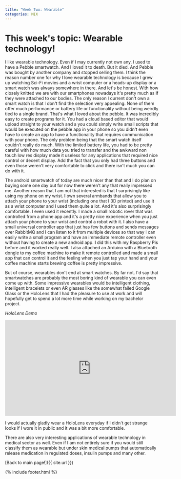 ```yaml
---
title: "Week Two: Wearable"
categories: MIX
---
```


# This week's topic: Wearable technology!

I like wearable technology. Even if I may currently not own any. I used to have a Pebble smartwatch. And I loved it to death. But it died. And Pebble was bought by another company and stopped selling them. I think the reason number one for why I love wearable technology is because I grew up watching Sci-Fi movies and a wrist computer or a heads-up display or a smart watch was always somewhere in there. And let's be honest. With how closely knitted we are with our smartphones nowadays it's pretty much as if they were attached to our bodies.
The only reason I current don't own a smart watch is that I don't find the selection very appealing. None of them offer much performance or battery life or functionality without being weirdly tied to a single brand. That's what I loved about the pebble. It was incredibly easy to create programs for it.
You had a cloud based editor that would upload straight to your watch and a you could simply write small scripts that would be executed on the pebble app in your phone so you didn't even have to create an app to have a functionality that requires communication with your phone.
The only problem being that the smart watch itself couldn't really do much. With the limited battery life, you had to be pretty careful with how much data you tried to transfer and the awkward non touch low res display made it useless for any applications that required nice control or decent display. Add the fact that you only had three buttons and even those weren't very comfortable to click and there isn't much you can do with it.

The android smartwatch of today are much nicer than that and I do plan on buying some one day but for now there weren't any that really impressed me.
Another reason that I am not that interested is that I surprisingly like using my phone on my wrist. I own several armbands that allow you to attach your phone to your wrist (including one that I 3D printed) and use it as a wrist computer and I used them quite a lot. And it's also surprisingly comfortable.
I even used it recently. I made a small robotic rover that was controlled from a phone app and it's a pretty nice experience when you just attach your phone to your wrist and control a robot with it. I also have a small universal controller app that just has few buttons and sends messages over RabbitMQ and I can listen to it from multiple devices so that way I can easily write a small program and have an immediate remote controller even without having to create a new android app. I did this with my Raspberry Pis before and it worked really well. I also attached an Arduino with a Bluetooth dongle to my coffee machine to make it remote controlled and made a small app that can control it and the feeling when you just tap your hand and your coffee machine starts brewing coffee is pretty impressive.

But of course, wearables don't end at smart watches. By far not. I'd say that smartwatches are probably the most boring kind of wearable you can even come up with. Some impressive wearables would be intelligent clothing, intelligent bracelets or even AR glasses like the somewhat failed Google Glass or the HoloLens that I had the pleasure to use at work and will hopefully get to spend a lot more time while working on my bachelor project.

_HoloLens Demo_
<iframe width="560" height="315" src="https://www.youtube.com/embed/LFMc3rL7A5o" frameborder="0" allowfullscreen></iframe>

I would actually gladly wear a HoloLens everyday if I didn't get strange looks if I wore it in public and it was a bit more comfortable.

There are also very interesting applications of wearable technology in medical sector as well. Even if I am not entirely sure if you would still classify them as wearable but under skin medical pumps that automatically release medication in regulated doses, insulin pumps and many other.

[Back to main page!]({{ site.url }})

{% include footer.html %}

